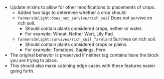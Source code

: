 - Update mixins to allow for other modifications to placements of crops.
  - Added two tags to determine whether a crop should:
  - `farmersdelight:does_not_survive/rich_soil` Does not survive on rich soil.
    - Should contain plants considered crops, nether or water.
    - For example: Wheat, Nether Wart, Lily Pad.
  - `farmersdelight:survives/rich_soil_farmland` Survives on rich soil.
    - Should contain plants considered crops or plains.
    - For example: Tomatoes, Saplings, Fern.
- The original behavior is preserved if neither tag contains have the block you are trying to place.
- This should also make catching edge cases with these features easier going forth.